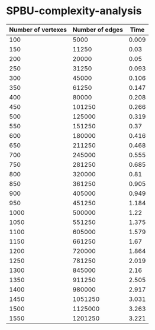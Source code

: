# SPBU-complexity-analysis

|Number of vertexes|Number of edges|Time |
|------------------|---------------|-----|
|100               |5000           |0.009|
|150               |11250          |0.03 |
|200               |20000          |0.05 |
|250               |31250          |0.093|
|300               |45000          |0.106|
|350               |61250          |0.147|
|400               |80000          |0.208|
|450               |101250         |0.266|
|500               |125000         |0.319|
|550               |151250         |0.37 |
|600               |180000         |0.416|
|650               |211250         |0.468|
|700               |245000         |0.555|
|750               |281250         |0.685|
|800               |320000         |0.81 |
|850               |361250         |0.905|
|900               |405000         |0.949|
|950               |451250         |1.184|
|1000              |500000         |1.22 |
|1050              |551250         |1.375|
|1100              |605000         |1.579|
|1150              |661250         |1.67 |
|1200              |720000         |1.864|
|1250              |781250         |2.019|
|1300              |845000         |2.16 |
|1350              |911250         |2.505|
|1400              |980000         |2.917|
|1450              |1051250        |3.031|
|1500              |1125000        |3.263|
|1550              |1201250        |3.221|
